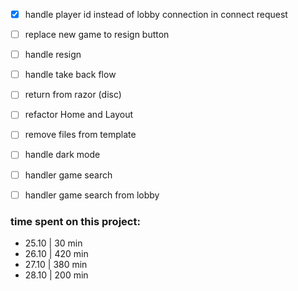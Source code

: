 - [x] handle player id instead of lobby connection in connect request
- [ ] replace new game to resign button
- [ ] handle resign
- [ ] handle take back flow
- [ ] return from razor (disc)
- [ ] refactor Home and Layout
- [ ] remove files from template
- [ ] handle dark mode
- [ ] handler game search
- [ ] handler game search from lobby



### time spent on this project:
- 25.10 | 30 min
- 26.10 | 420 min
- 27.10 | 380 min
- 28.10 | 200 min



